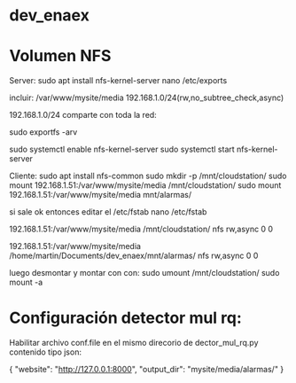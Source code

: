# dev_enaex


# Volumen NFS

Server:
sudo apt install nfs-kernel-server
nano /etc/exports

incluir:
/var/www/mysite/media   192.168.1.0/24(rw,no_subtree_check,async)

192.168.1.0/24 comparte con toda la red:

sudo exportfs -arv

sudo systemctl enable nfs-kernel-server
sudo systemctl start nfs-kernel-server

Cliente:
  sudo apt install nfs-common
  sudo mkdir -p /mnt/cloudstation/
  sudo mount 192.168.1.51:/var/www/mysite/media /mnt/cloudstation/
  sudo mount 192.168.1.51:/var/www/mysite/media mnt/alarmas/

si sale ok entonces editar el /etc/fstab
nano /etc/fstab

192.168.1.51:/var/www/mysite/media /mnt/cloudstation/ nfs rw,async 0 0

192.168.1.51:/var/www/mysite/media /home/martin/Documents/dev_enaex/mnt/alarmas/ nfs rw,async 0 0

luego desmontar y montar con con:
sudo umount /mnt/cloudstation/
sudo mount -a


# Configuración detector mul rq:

Habilitar archivo conf.file en el mismo direcorio de dector_mul_rq.py
contenido tipo json:

{
 "website": "http://127.0.0.1:8000",
 "output_dir": "mysite/media/alarmas/"
}


